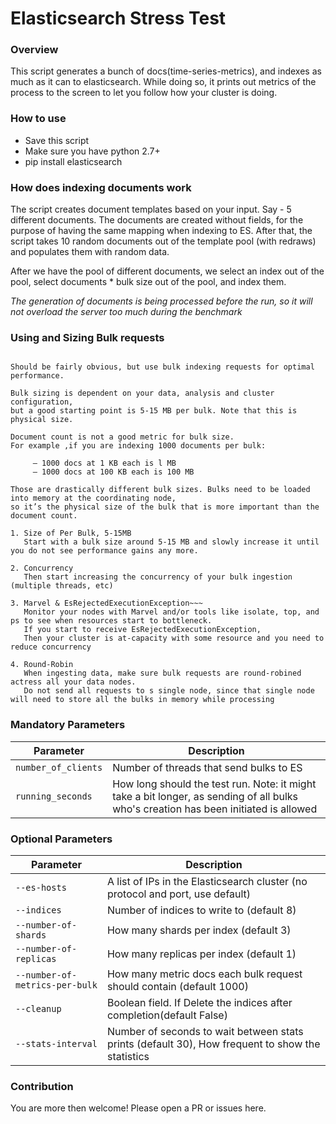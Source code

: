 # Elasticsearch Stress Test

### Overview
This script generates a bunch of docs(time-series-metrics), and indexes as much as it can to elasticsearch.
While doing so, it prints out metrics of the process to the screen to let you follow how your cluster is doing.

### How to use
* Save this script
* Make sure you have python 2.7+
* pip install elasticsearch

### How does indexing documents work
The script creates document templates based on your input. Say - 5 different documents.
The documents are created without fields, for the purpose of having the same mapping when indexing to ES.
After that, the script takes 10 random documents out of the template pool (with redraws) and populates them with random data.

After we have the pool of different documents, we select an index out of the pool, select documents * bulk size out of the pool, and index them.

*The generation of documents is being processed before the run, so it will not overload the server too much during the benchmark*

### Using and Sizing Bulk requests

```

Should be fairly obvious, but use bulk indexing requests for optimal performance.

Bulk sizing is dependent on your data, analysis and cluster configuration,
but a good starting point is 5-15 MB per bulk. Note that this is physical size.

Document count is not a good metric for bulk size.
For example ,if you are indexing 1000 documents per bulk:

     — 1000 docs at 1 KB each is l MB
     — 1000 docs at 100 KB each is 100 MB

Those are drastically different bulk sizes. Bulks need to be loaded into memory at the coordinating node,
so it’s the physical size of the bulk that is more important than the document count.

1. Size of Per Bulk, 5-15MB
   Start with a bulk size around 5-15 MB and slowly increase it until you do not see performance gains any more.

2. Concurrency
   Then start increasing the concurrency of your bulk ingestion (multiple threads, etc)

3. Marvel & EsRejectedExecutionException~~~
   Monitor your nodes with Marvel and/or tools like isolate, top, and ps to see when resources start to bottleneck.
   If you start to receive EsRejectedExecutionException,
   Then your cluster is at-capacity with some resource and you need to reduce concurrency

4. Round-Robin
   When ingesting data, make sure bulk requests are round-robined actress all your data nodes.
   Do not send all requests to s single node, since that single node will need to store all the bulks in memory while processing
```

### Mandatory Parameters
| Parameter | Description |
| --- | --- |
| `number_of_clients` | Number of threads that send bulks to ES |
| `running_seconds` | How long should the test run. Note: it might take a bit longer, as sending of all bulks who's creation has been initiated is allowed |


### Optional Parameters
| Parameter | Description |
| --- | --- |
| `--es-hosts` | A list of IPs in the Elasticsearch cluster (no protocol and port, use default) |
| `--indices` | Number of indices to write to (default 8) |
| `--number-of-shards` | How many shards per index (default 3) |
| `--number-of-replicas` | How many replicas per index (default 1) |
| `--number-of-metrics-per-bulk` | How many metric docs each bulk request should contain (default 1000)|
| `--cleanup` | Boolean field. If Delete the indices after completion(default False) |
| `--stats-interval` | Number of seconds to wait between stats prints (default 30), How frequent to show the statistics |

### Contribution
You are more then welcome!
Please open a PR or issues here.


